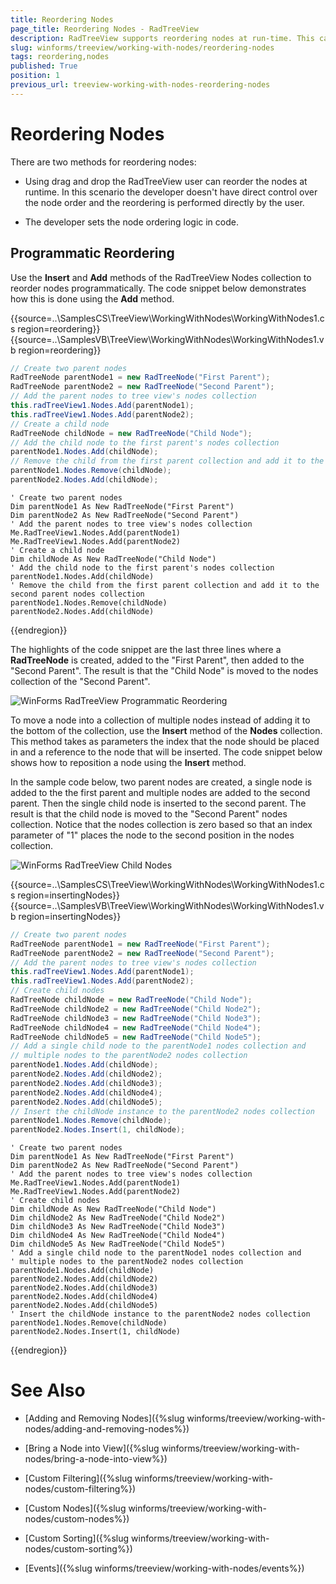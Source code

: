```yaml
---
title: Reordering Nodes
page_title: Reordering Nodes - RadTreeView
description: RadTreeView supports reordering nodes at run-time. This can be performed either by the end user on in the code behind.
slug: winforms/treeview/working-with-nodes/reordering-nodes
tags: reordering,nodes
published: True
position: 1
previous_url: treeview-working-with-nodes-reordering-nodes
---
```


# Reordering Nodes

There are two methods for reordering nodes:

* Using drag and drop the RadTreeView user can reorder the nodes at runtime. In this scenario the developer doesn't have direct control over the node order and the reordering is performed directly by the user. 


* The developer sets the node ordering logic in code.

## Programmatic Reordering

Use the __Insert__ and __Add__ methods of the RadTreeView Nodes collection to reorder nodes programmatically. The code snippet below demonstrates how this is done using the __Add__ method.

{{source=..\SamplesCS\TreeView\WorkingWithNodes\WorkingWithNodes1.cs region=reordering}} 
{{source=..\SamplesVB\TreeView\WorkingWithNodes\WorkingWithNodes1.vb region=reordering}} 

````C#
// Create two parent nodes
RadTreeNode parentNode1 = new RadTreeNode("First Parent");
RadTreeNode parentNode2 = new RadTreeNode("Second Parent");
// Add the parent nodes to tree view's nodes collection
this.radTreeView1.Nodes.Add(parentNode1);
this.radTreeView1.Nodes.Add(parentNode2);
// Create a child node
RadTreeNode childNode = new RadTreeNode("Child Node");
// Add the child node to the first parent's nodes collection
parentNode1.Nodes.Add(childNode);
// Remove the child from the first parent collection and add it to the second parent nodes collection
parentNode1.Nodes.Remove(childNode);
parentNode2.Nodes.Add(childNode);

````
````VB.NET
' Create two parent nodes
Dim parentNode1 As New RadTreeNode("First Parent")
Dim parentNode2 As New RadTreeNode("Second Parent")
' Add the parent nodes to tree view's nodes collection
Me.RadTreeView1.Nodes.Add(parentNode1)
Me.RadTreeView1.Nodes.Add(parentNode2)
' Create a child node
Dim childNode As New RadTreeNode("Child Node")
' Add the child node to the first parent's nodes collection
parentNode1.Nodes.Add(childNode)
' Remove the child from the first parent collection and add it to the second parent nodes collection
parentNode1.Nodes.Remove(childNode)
parentNode2.Nodes.Add(childNode)

````

{{endregion}} 

The highlights of the code snippet are the last three lines where a __RadTreeNode__ is created, added to the "First Parent", then added to the "Second Parent". The result is that the "Child Node" is moved to the nodes collection of the "Second Parent".

![WinForms RadTreeView Programmatic Reordering](images/treeview-working-with-nodes-reordering-nodes001.png)

To move a node into a collection of multiple nodes instead of adding it to the bottom of the collection, use the __Insert__ method of the __Nodes__ collection. This method takes as parameters the index that the node should be placed in and a reference to the node that will be inserted. The code snippet below shows how to reposition a node using the __Insert__ method.

In the sample code below, two parent nodes are created, a single node is added to the the first parent and multiple nodes are added to the second parent. Then the single child node is inserted to the second parent. The result is that the child node is moved to the "Second Parent" nodes collection. Notice that the nodes collection is zero based so that an index parameter of "1" places the node to the second position in the nodes collection.

![WinForms RadTreeView Child Nodes](images/treeview-working-with-nodes-reordering-nodes002.png)

{{source=..\SamplesCS\TreeView\WorkingWithNodes\WorkingWithNodes1.cs region=insertingNodes}} 
{{source=..\SamplesVB\TreeView\WorkingWithNodes\WorkingWithNodes1.vb region=insertingNodes}} 

````C#
// Create two parent nodes
RadTreeNode parentNode1 = new RadTreeNode("First Parent");
RadTreeNode parentNode2 = new RadTreeNode("Second Parent");
// Add the parent nodes to tree view's nodes collection
this.radTreeView1.Nodes.Add(parentNode1);
this.radTreeView1.Nodes.Add(parentNode2);
// Create child nodes
RadTreeNode childNode = new RadTreeNode("Child Node");
RadTreeNode childNode2 = new RadTreeNode("Child Node2");
RadTreeNode childNode3 = new RadTreeNode("Child Node3");
RadTreeNode childNode4 = new RadTreeNode("Child Node4");
RadTreeNode childNode5 = new RadTreeNode("Child Node5");
// Add a single child node to the parentNode1 nodes collection and
// multiple nodes to the parentNode2 nodes collection
parentNode1.Nodes.Add(childNode);
parentNode2.Nodes.Add(childNode2);
parentNode2.Nodes.Add(childNode3);
parentNode2.Nodes.Add(childNode4);
parentNode2.Nodes.Add(childNode5);
// Insert the childNode instance to the parentNode2 nodes collection
parentNode1.Nodes.Remove(childNode);
parentNode2.Nodes.Insert(1, childNode);

````
````VB.NET
' Create two parent nodes
Dim parentNode1 As New RadTreeNode("First Parent")
Dim parentNode2 As New RadTreeNode("Second Parent")
' Add the parent nodes to tree view's nodes collection
Me.RadTreeView1.Nodes.Add(parentNode1)
Me.RadTreeView1.Nodes.Add(parentNode2)
' Create child nodes
Dim childNode As New RadTreeNode("Child Node")
Dim childNode2 As New RadTreeNode("Child Node2")
Dim childNode3 As New RadTreeNode("Child Node3")
Dim childNode4 As New RadTreeNode("Child Node4")
Dim childNode5 As New RadTreeNode("Child Node5")
' Add a single child node to the parentNode1 nodes collection and
' multiple nodes to the parentNode2 nodes collection
parentNode1.Nodes.Add(childNode)
parentNode2.Nodes.Add(childNode2)
parentNode2.Nodes.Add(childNode3)
parentNode2.Nodes.Add(childNode4)
parentNode2.Nodes.Add(childNode5)
' Insert the childNode instance to the parentNode2 nodes collection
parentNode1.Nodes.Remove(childNode)
parentNode2.Nodes.Insert(1, childNode)

````

{{endregion}} 


# See Also
* [Adding and Removing Nodes]({%slug winforms/treeview/working-with-nodes/adding-and-removing-nodes%})

* [Bring a Node into View]({%slug winforms/treeview/working-with-nodes/bring-a-node-into-view%})

* [Custom Filtering]({%slug winforms/treeview/working-with-nodes/custom-filtering%})

* [Custom Nodes]({%slug winforms/treeview/working-with-nodes/custom-nodes%})

* [Custom Sorting]({%slug winforms/treeview/working-with-nodes/custom-sorting%})

* [Events]({%slug winforms/treeview/working-with-nodes/events%})

